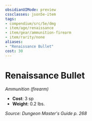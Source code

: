```yaml
---
obsidianUIMode: preview
cssclasses: json5e-item
tags:
- compendium/src/5e/dmg
- item/age/renaissance
- item/gear/ammunition-firearm
- item/rarity/none
aliases: 
- "Renaissance Bullet"
cost: 30
---
```

# Renaissance Bullet
*Ammunition (firearm)*  

- **Cost**: 3 sp
- **Weight**: 0.2 lbs.

*Source: Dungeon Master's Guide p. 268*